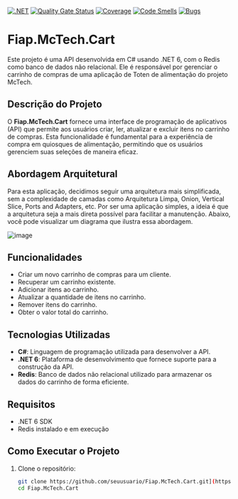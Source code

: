 [![.NET](https://github.com/Grupo-68-FIAP/Fiap.McTech.Cart/actions/workflows/dotnet.yml/badge.svg)](https://github.com/Grupo-68-FIAP/Fiap.McTech.Cart/actions/workflows/dotnet.yml)
[![Quality Gate Status](https://sonarcloud.io/api/project_badges/measure?project=Grupo-68-FIAP_Fiap.McTech.Cart&metric=alert_status)](https://sonarcloud.io/summary/new_code?id=Grupo-68-FIAP_Fiap.McTech.Cart)
[![Coverage](https://sonarcloud.io/api/project_badges/measure?project=Grupo-68-FIAP_Fiap.McTech&metric=coverage)](https://sonarcloud.io/summary/new_code?id=Grupo-68-FIAP_Fiap.McTech.Cart)
[![Code Smells](https://sonarcloud.io/api/project_badges/measure?project=Grupo-68-FIAP_Fiap.McTech.Cart&metric=code_smells)](https://sonarcloud.io/summary/new_code?id=Grupo-68-FIAP_Fiap.McTech.Cart)
[![Bugs](https://sonarcloud.io/api/project_badges/measure?project=Grupo-68-FIAP_Fiap.McTech.Cart&metric=bugs)](https://sonarcloud.io/summary/new_code?id=Grupo-68-FIAP_Fiap.McTech.Cart)

# Fiap.McTech.Cart

Este projeto é uma API desenvolvida em C# usando .NET 6, com o Redis como banco de dados não relacional. Ele é responsável por gerenciar o carrinho de compras de uma aplicação de Toten de alimentação do projeto McTech.

## Descrição do Projeto

O **Fiap.McTech.Cart** fornece uma interface de programação de aplicativos (API) que permite aos usuários criar, ler, atualizar e excluir itens no carrinho de compras. Esta funcionalidade é fundamental para a experiência de compra em quiosques de alimentação, permitindo que os usuários gerenciem suas seleções de maneira eficaz.

## Abordagem Arquitetural

Para esta aplicação, decidimos seguir uma arquitetura mais simplificada, sem a complexidade de camadas como Arquitetura Limpa, Onion, Vertical Slice, Ports and Adapters, etc. Por ser uma aplicação simples, a ideia é que a arquitetura seja a mais direta possível para facilitar a manutenção. Abaixo, você pode visualizar um diagrama que ilustra essa abordagem.

![image](https://github.com/user-attachments/assets/bcad681d-a178-41f8-af38-718e1b054e98)

## Funcionalidades

- Criar um novo carrinho de compras para um cliente.
- Recuperar um carrinho existente.
- Adicionar itens ao carrinho.
- Atualizar a quantidade de itens no carrinho.
- Remover itens do carrinho.
- Obter o valor total do carrinho.

## Tecnologias Utilizadas

- **C#**: Linguagem de programação utilizada para desenvolver a API.
- **.NET 6**: Plataforma de desenvolvimento que fornece suporte para a construção da API.
- **Redis**: Banco de dados não relacional utilizado para armazenar os dados do carrinho de forma eficiente.

## Requisitos

- .NET 6 SDK
- Redis instalado e em execução

## Como Executar o Projeto

1. Clone o repositório:
   ```bash
   git clone https://github.com/seuusuario/Fiap.McTech.Cart.git](https://github.com/Grupo-68-FIAP/Fiap.McTech.Cart.git
   cd Fiap.McTech.Cart
